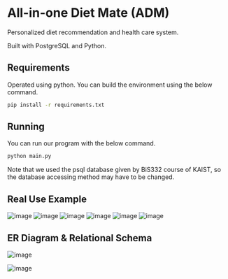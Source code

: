 # All-in-one Diet Mate (ADM)
Personalized diet recommendation and health care system.

Built with PostgreSQL and Python.

## Requirements
Operated using python. You can build the environment using the below command. 

```bash
pip install -r requirements.txt
```

## Running
You can run our program with the below command. 

```bash
python main.py
```

Note that we used the psql database given by BiS332 course of KAIST, so the database accessing method may have to be changed. 

## Real Use Example
![image](https://github.com/user-attachments/assets/b526c40a-a487-4cb1-9e76-c74f67d5818a)
![image](https://github.com/user-attachments/assets/253afacf-31a7-4e63-8e22-e5892b444801)
![image](https://github.com/user-attachments/assets/3e2d5f8b-ec8e-424d-ab08-fb606b769b1b)
![image](https://github.com/user-attachments/assets/b4f6773f-abd3-4761-af10-0bba318e4b42)
![image](https://github.com/user-attachments/assets/c1355c53-126c-49e6-aa53-575ef08331c2)
![image](https://github.com/user-attachments/assets/db257663-583a-4829-a298-bbe2aa6897af)


## ER Diagram & Relational Schema
![image](https://github.com/user-attachments/assets/ce7f1643-47a3-4328-9558-11ca6e650d0f)

![image](https://github.com/user-attachments/assets/34690e82-e219-4829-aa0f-4ac4d051d706)
